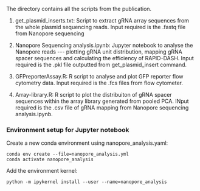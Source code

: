 The directory contains all the scripts from the publication.

1. get_plasmid_inserts.txt: Script to extract gRNA array sequences from the whole plasmid sequencing reads. Input required is the .fastq file from Nanopore sequencing

2. Nanopore Sequencing analysis.ipynb: Jupyter notebook to analyse the Nanopore reads --- plotting gRNA unit distribution, mapping gRNA spacer sequences and calculating the efficiency of RAPID-DASH. Input required is the .pkl file outputted from get_plasmid_insert command.

3. GFPreporterAssay.R: R script to analyse and plot GFP reporter  flow cytometry data. Input required is the .fcs files from flow cytometer.

4. Array-library.R: R script to plot the distribuiton of gRNA spacer sequences within the array library generated from pooled PCA. INput required is the .csv file of gRNA mapping from Nanopore sequencing analysis.ipynb.

### Environment setup for Jupyter notebook

Create a new conda environment using nanopore_analysis.yaml:
```
conda env create --file=nanopore_analysis.yml
conda activate nanopore_analysis
```
Add the environment kernel:
```
python -m ipykernel install --user --name=nanopore_analysis
````
